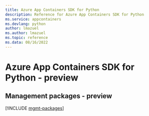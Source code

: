 ```yaml
---
title: Azure App Containers SDK for Python
description: Reference for Azure App Containers SDK for Python
ms.service: appcontainers
ms.devlang: python
author: lmazuel
ms.author: lmazuel
ms.topic: reference
ms.data: 08/16/2022
---
```

# Azure App Containers SDK for Python - preview

## Management packages - preview
[!INCLUDE [mgmt-packages](app-containers-mgmt-index.md)]